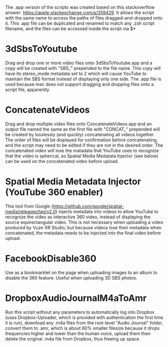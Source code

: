The .app version of the scripts was created based on this stackoverflow answer: https://apple.stackexchange.com/a/359429. It allows the script with the same name to access the paths of files dragged-and-dropped onto it. This .app file can be duplicated and renamed to match any .zsh script filename, and the files can be accessed inside the script via $*

# 3dSbsToYoutube

Drag and drop one or more video files onto 3dSbsToYoutube.app and a copy will be created with "SBS_" prepended to the file name. This copy will have its stereo_mode metadata set to 2 which will cause YouTube to maintain the SBS format instead of displaying only one side. The .app file is used because mac does not support dragging and dropping files onto a script file, apparently.

# ConcatenateVideos

Drag and drop multiple video files onto ConcatenateVideos.app and an output file named the same as the first file with "CONCAT_" prepended will be created by losslessly (and quickly) concatenating all videos together. The order of files will be displayed for confirmation before concatenating, and the script may need to be edited if they are not in the desired order. The concatenated video will lose the matadata that YouTube uses to recognize that the video is spherical, so Spatial Media Medatata Injector (see below) can be used on the concatenated video before upload.

# Spatial Media Metadata Injector (YouTube 360 enabler)

This tool from Google (https://github.com/google/spatial-media/releases/tag/v2.0) injects metadata into videos to allow YouTube to recognize the video as interactive 360 video, instead of displaying the source equirectangular video. This is not necessary when uploading a video produced by Vuze XR Studio, but because videos lose their metadata when concatenated, the metadata needs to be injected into the final video before upload.

# FacebookDisable360

Use as a bookmarklet on the page when uploading images to an album to disable the 360 feature. Useful when uploading 3D SBS photos.

# DropboxAudioJournalM4aToAmr

Run this script without any parameters to automatically log into Dropbox (uses Dropbox-Uploader, which is provided with authentication the first time it is run), download any .m4a files from the root-level "Audio Journal" folder, convert them to .amr, which is about 80% smaller filesize because it drops frequencies higher and lower than the human voice, upload them then delete the original .m4a file from Dropbox, thus freeing up space.
